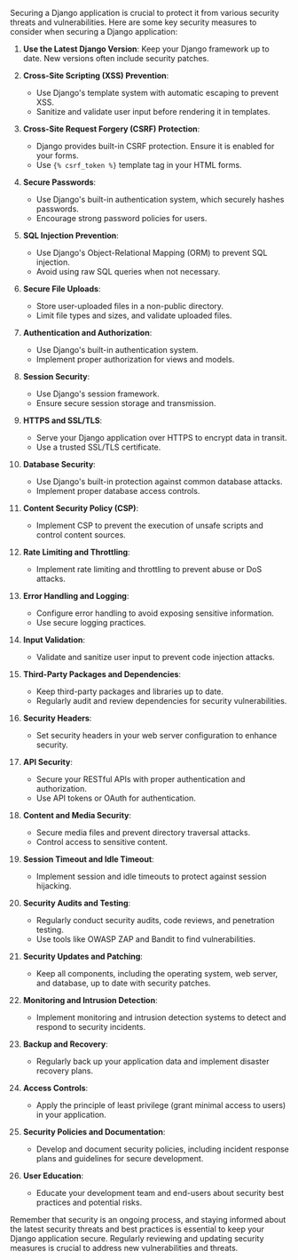 Securing a Django application is crucial to protect it from various security threats and vulnerabilities. Here are some key security measures to consider when securing a Django application:

1. **Use the Latest Django Version**: Keep your Django framework up to date. New versions often include security patches.

2. **Cross-Site Scripting (XSS) Prevention**:
    - Use Django's template system with automatic escaping to prevent XSS.
    - Sanitize and validate user input before rendering it in templates.

3. **Cross-Site Request Forgery (CSRF) Protection**:
    - Django provides built-in CSRF protection. Ensure it is enabled for your forms.
    - Use `{% csrf_token %}` template tag in your HTML forms.

4. **Secure Passwords**:
    - Use Django's built-in authentication system, which securely hashes passwords.
    - Encourage strong password policies for users.

5. **SQL Injection Prevention**:
    - Use Django's Object-Relational Mapping (ORM) to prevent SQL injection.
    - Avoid using raw SQL queries when not necessary.

6. **Secure File Uploads**:
    - Store user-uploaded files in a non-public directory.
    - Limit file types and sizes, and validate uploaded files.

7. **Authentication and Authorization**:
    - Use Django's built-in authentication system.
    - Implement proper authorization for views and models.

8. **Session Security**:
    - Use Django's session framework.
    - Ensure secure session storage and transmission.

9. **HTTPS and SSL/TLS**:
    - Serve your Django application over HTTPS to encrypt data in transit.
    - Use a trusted SSL/TLS certificate.

10. **Database Security**:
    - Use Django's built-in protection against common database attacks.
    - Implement proper database access controls.

11. **Content Security Policy (CSP)**:
    - Implement CSP to prevent the execution of unsafe scripts and control content sources.

12. **Rate Limiting and Throttling**:
    - Implement rate limiting and throttling to prevent abuse or DoS attacks.

13. **Error Handling and Logging**:
    - Configure error handling to avoid exposing sensitive information.
    - Use secure logging practices.

14. **Input Validation**:
    - Validate and sanitize user input to prevent code injection attacks.

15. **Third-Party Packages and Dependencies**:
    - Keep third-party packages and libraries up to date.
    - Regularly audit and review dependencies for security vulnerabilities.

16. **Security Headers**:
    - Set security headers in your web server configuration to enhance security.

17. **API Security**:
    - Secure your RESTful APIs with proper authentication and authorization.
    - Use API tokens or OAuth for authentication.

18. **Content and Media Security**:
    - Secure media files and prevent directory traversal attacks.
    - Control access to sensitive content.

19. **Session Timeout and Idle Timeout**:
    - Implement session and idle timeouts to protect against session hijacking.

20. **Security Audits and Testing**:
    - Regularly conduct security audits, code reviews, and penetration testing.
    - Use tools like OWASP ZAP and Bandit to find vulnerabilities.

21. **Security Updates and Patching**:
    - Keep all components, including the operating system, web server, and database, up to date with security patches.

22. **Monitoring and Intrusion Detection**:
    - Implement monitoring and intrusion detection systems to detect and respond to security incidents.

23. **Backup and Recovery**:
    - Regularly back up your application data and implement disaster recovery plans.

24. **Access Controls**:
    - Apply the principle of least privilege (grant minimal access to users) in your application.

25. **Security Policies and Documentation**:
    - Develop and document security policies, including incident response plans and guidelines for secure development.

26. **User Education**:
    - Educate your development team and end-users about security best practices and potential risks.

Remember that security is an ongoing process, and staying informed about the latest security threats and best practices is essential to keep your Django application secure. Regularly reviewing and updating security measures is crucial to address new vulnerabilities and threats.
